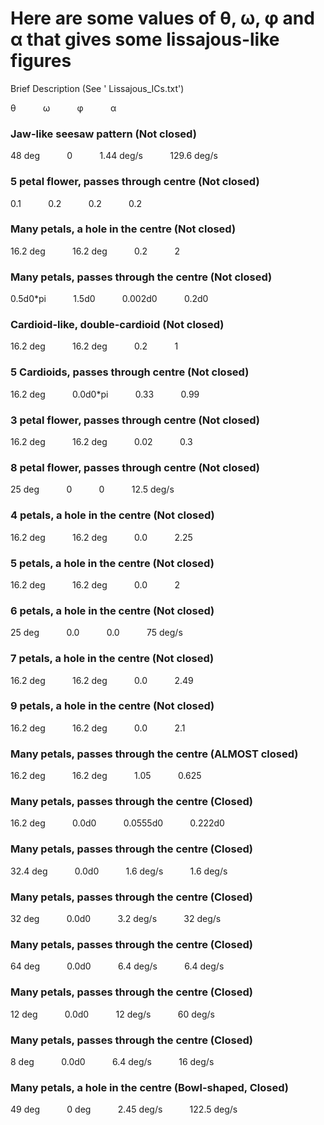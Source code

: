 # Here are some values of θ, ω, φ and α that gives some lissajous-like figures

Brief Description (See ' Lissajous_ICs.txt')

θ            ω            φ            α	

### Jaw-like seesaw pattern (Not closed)
48 deg            0            1.44 deg/s            129.6 deg/s

### 5 petal flower, passes through centre (Not closed)
0.1            0.2            0.2            0.2

### Many petals, a hole in the centre (Not closed)
16.2 deg            16.2 deg            0.2            2

### Many petals, passes through the centre (Not closed)
0.5d0*pi            1.5d0            0.002d0            0.2d0

### Cardioid-like, double-cardioid (Not closed)
16.2 deg            16.2 deg            0.2            1

### 5 Cardioids, passes through centre (Not closed)
16.2 deg            0.0d0*pi            0.33            0.99

### 3 petal flower, passes through centre (Not closed)
16.2 deg            16.2 deg            0.02            0.3

### 8 petal flower, passes through centre (Not closed)
25 deg            0            0            12.5 deg/s

### 4 petals, a hole in the centre (Not closed)
16.2 deg            16.2 deg            0.0            2.25

### 5 petals, a hole in the centre (Not closed)
16.2 deg            16.2 deg            0.0            2

### 6 petals, a hole in the centre (Not closed)
25 deg            0.0            0.0            75 deg/s

### 7 petals, a hole in the centre (Not closed)
16.2 deg            16.2 deg            0.0            2.49

### 9 petals, a hole in the centre (Not closed)
16.2 deg            16.2 deg            0.0            2.1

### Many petals, passes through the centre (ALMOST closed)
16.2 deg            16.2 deg            1.05            0.625

### Many petals, passes through the centre (Closed)
16.2 deg            0.0d0            0.0555d0            0.222d0

### Many petals, passes through the centre (Closed)
32.4 deg            0.0d0            1.6 deg/s            1.6 deg/s

### Many petals, passes through the centre (Closed)
32 deg            0.0d0            3.2 deg/s            32 deg/s

### Many petals, passes through the centre (Closed)
64 deg            0.0d0            6.4 deg/s            6.4 deg/s

### Many petals, passes through the centre (Closed)
12 deg            0.0d0            12 deg/s	            60 deg/s

### Many petals, passes through the centre (Closed)
8 deg            0.0d0            6.4 deg/s            16 deg/s

### Many petals, a hole in the centre (Bowl-shaped, Closed)
49 deg            0 deg            2.45 deg/s            122.5 deg/s
